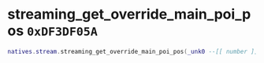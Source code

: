 # streaming_get_override_main_poi_pos `0xDF3DF05A`

```lua
natives.stream.streaming_get_override_main_poi_pos(_unk0 --[[ number ]])
```